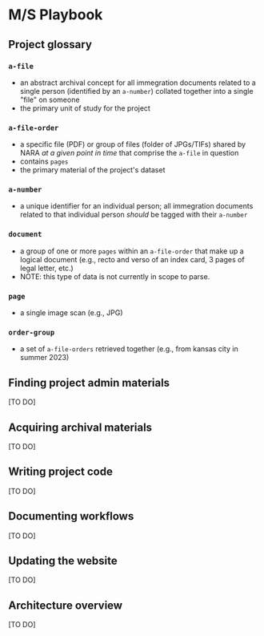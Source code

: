 # M/S Playbook

## Project glossary

### `a-file`
- an abstract archival concept for all immegration documents related to a single person (identified by an `a-number`) collated together into a single "file" on someone
- the primary unit of study for the project  

### `a-file-order`
- a specific file (PDF) or group of files (folder of JPGs/TIFs) shared by NARA *at a given point in time* that comprise the `a-file` in question
- contains `pages`
- the primary material of the project's dataset

### `a-number`
- a unique identifier for an individual person; all immegration documents related to that individual person *should* be tagged with their `a-number`  

### `document`
- a group of one or more `pages` within an `a-file-order` that make up a logical document (e.g., recto and verso of an index card, 3 pages of legal letter, etc.)
- NOTE: this type of data is not currently in scope to parse.  

### `page`
- a single image scan (e.g., JPG)

### `order-group`
- a set of `a-file-orders` retrieved together (e.g., from kansas city in summer 2023)

## Finding project admin materials

[TO DO]

## Acquiring archival materials

[TO DO]

## Writing project code

[TO DO]

## Documenting workflows

[TO DO]

## Updating the website

[TO DO]

## Architecture overview

[TO DO]
